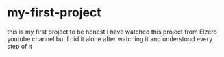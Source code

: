 # my-first-project
this is my first project to be honest I have watched this project from Elzero youtube channel but I did it alone after watching it and understood every step of it
